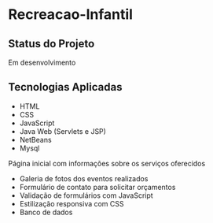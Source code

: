 # Recreacao-Infantil

## Status do Projeto
Em desenvolvimento

## Tecnologias Aplicadas
- HTML
- CSS
- JavaScript
- Java Web (Servlets e JSP)
- NetBeans
- Mysql
 

Página inicial com informações sobre os serviços oferecidos
- Galeria de fotos dos eventos realizados
- Formulário de contato para solicitar orçamentos
- Validação de formulários com JavaScript
- Estilização responsiva com CSS
- Banco de dados
